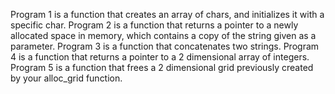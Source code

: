 Program 1 is a function that creates an array of chars, and initializes it with a specific char.
Program 2 is a function that returns a pointer to a newly allocated space in memory, which contains a copy of the string given as a parameter.
Program 3 is a function that concatenates two strings.
Program 4 is a function that returns a pointer to a 2 dimensional array of integers.
Program 5 is a function that frees a 2 dimensional grid previously created by your alloc_grid function.
